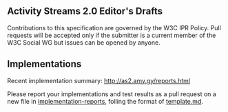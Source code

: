 ## Activity Streams 2.0 Editor's Drafts

Contributions to this specification are governed by the W3C 
IPR Policy. Pull requests will be accepted only if the 
submitter is a current member of the W3C Social WG but 
issues can be opened by anyone.

## Implementations

Recent implementation summary: http://as2.amy.gy/reports.html

Please report your implementations and test results as a pull request on a new file in [implementation-reports](https://github.com/w3c/activitystreams/tree/master/implementation-reports), folling the format of [template.md](https://github.com/w3c/activitystreams/blob/master/implementation-reports/template.md).
